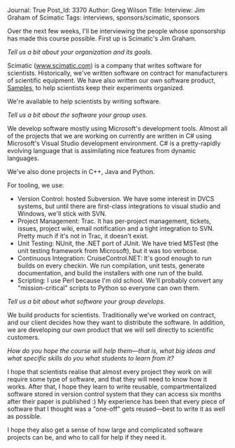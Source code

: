 Journal: True
Post_Id: 3370
Author: Greg Wilson
Title: Interview: Jim Graham of Scimatic
Tags: interviews, sponsors/scimatic, sponsors

<p>Over the next few weeks, I'll be interviewing the people whose sponsorship has made this course possible.  First up is Scimatic's Jim Graham.</p>
<p><em>Tell us a bit about your organization and its goals.</em></p>
<p>Scimatic (<a href="http://www.scimatic.com">www.scimatic.com</a>) is a company that writes software for scientists. Historically, we've written software on contract for manufacturers of scientific equipment. We have also written our own software product, <a href="http://www.scimatic.com/samples">Samples</a>, to help scientists keep their experiments organized.</p>
<p>We're available to help scientists by writing software.</p>
<p><em>Tell us a bit about the software your group uses.</em></p>
<p>We develop software mostly using Microsoft's development tools. Almost all of the projects that we are working on currently are written in C# using Microsoft's Visual Studio development environment. C# is a pretty-rapidly evolving language that is assimilating nice features from dynamic languages.</p>
<p>We've also done projects in C++, Java and Python.</p>
<p>For tooling, we use:</p>
<ul>
<li>Version Control: hosted Subversion. We have some interest in DVCS systems, but until there are first-class integrations to visual studio and Windows, we'll stick with SVN.</li>
<li>Project Management: Trac. It has per-project management, tickets, issues, project wiki, email notification and a tight integration to SVN. Pretty much if it's not in Trac, it doesn't exist.</li>
<li>Unit Testing: NUnit, the .NET port of JUnit. We have tried MSTest (the unit testing framework from Microsoft), but it was too verbose.</li>
<li>Continuous Integration: CruiseControl.NET: It's good enough to run builds on every checkin. We run compilation, unit tests, generate documentation, and build the installers with one run of the build.</li>
<li>Scripting: I use Perl because I'm old school. We'll probably convert any "mission-critical" scripts to Python so everyone can own them.</li>
</ul>
<p><em>Tell us a bit about what software your group develops.</em></p>
<p>We build products for scientists. Traditionally we've worked on contract, and our client decides how they want to distribute the software. In addition, we are developing our own product that we will sell directly to scientific customers.</p>
<p><em>How do you hope the course will help them&mdash;that is, what big ideas and what specific skills do you what students to learn from it?</em></p>
<p>I hope that scientists realise that almost every project they work on will require some type of software, and that they will need to know how it works. After that, I hope they learn to write reusable, compartmentalized software stored in version control system that they can access six months after their paper is published :) My experience has been that every piece of software that I thought was a "one-off" gets reused&mdash;best to write it as well as possible.</p>
<p>I hope they also get a sense of how large and complicated software projects can be, and who to call for help if they need it.</p>
